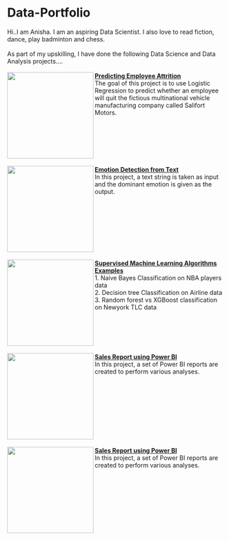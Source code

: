 # Data-Portfolio
Hi..I am Anisha. I am an aspiring Data Scientist. I also love to read fiction, dance, play badminton and chess.<br>
<br>As part of my upskilling, I have done the following Data Science and Data Analysis projects....<br><br>
<img src="https://www.helloleads.io/blog/wp-content/uploads/2020/10/quit.png" align="left" width="200px"/>
[**Predicting Employee Attrition**](https://github.com/Anisha-kk/Logistic-Regression-for-Salifort-Motors-HR-data)
<br>The goal of this project is to use Logistic Regression to predict whether an employee will quit the fictious multinational vehicle manufacturing company called Salifort Motors. 
<br clear="left"/>
<br>
<img src="https://www.zonkafeedback.com/hubfs/emotion%20detection.png" align="left" width="200px"/>
[**Emotion Detection from Text**](https://github.com/Anisha-kk/Emotion-detection-from-text)
<br>In this project, a text string is taken as input and the dominant emotion is given as the output. 
<br clear="left"/>
<br>
<img src="https://eastgate-software.com/wp-content/uploads/2023/10/supervised-learning.png" align="left" width="200px"/>
[**Supervised Machine Learning Algorithms Examples**](https://github.com/Anisha-kk/Machine-Learning-Supervised-Learning-Algorithms-exampless)
<br> 1. Naive Bayes Classification on NBA players data
<br> 2. Decision tree Classification on Airline data
<br> 3. Random forest vs XGBoost classification on Newyork TLC data
<br clear="left"/>
<br>
<img src="https://www.miquido.com/wp-content/uploads/2022/08/header-Top-8-market-research-methods-1920x1280.png" align="left" width="200px"/>
[**Sales Report using Power BI**](https://github.com/Anisha-kk/Power-BI-visualizations)
<br>In this project, a set of Power BI reports are created to perform various analyses.
<br clear="left"/>
<br>
<img src="https://www.miquido.com/wp-content/uploads/2022/08/header-Top-8-market-research-methods-1920x1280.png" align="left" width="200px"/>
[**Sales Report using Power BI**](https://github.com/Anisha-kk/Power-BI-visualizations)
<br>In this project, a set of Power BI reports are created to perform various analyses.
<br clear="left"/>

